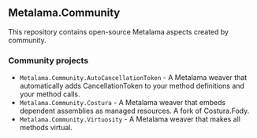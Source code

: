 ## Metalama.Community

This repository contains open-source Metalama aspects created by community.

### Community projects

* `Metalama.Community.AutoCancellationToken` - A Metalama weaver that automatically adds CancellationToken to your method definitions and your method calls.
* `Metalama.Community.Costura` - A Metalama weaver that embeds dependent assemblies as managed resources. A fork of Costura.Fody.
* `Metalama.Community.Virtuosity` - A Metalama weaver that makes all methods virtual.